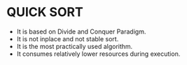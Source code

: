 # QUICK SORT
- It is based on Divide and Conquer Paradigm.
- It is not inplace and not stable sort.
- It is the most practically used algorithm.
- It consumes relatively lower resources during execution.
